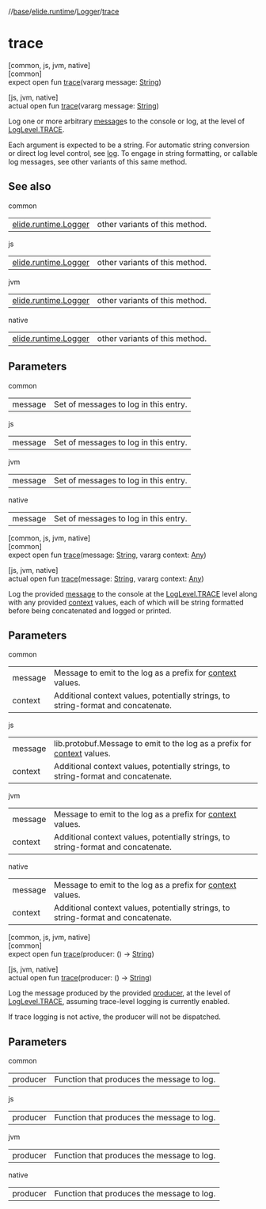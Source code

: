 //[base](../../../index.md)/[elide.runtime](../index.md)/[Logger](index.md)/[trace](trace.md)

# trace

[common, js, jvm, native]\
[common]\
expect open fun [trace](trace.md)(vararg message: [String](https://kotlinlang.org/api/latest/jvm/stdlib/kotlin/-string/index.html))

[js, jvm, native]\
actual open fun [trace](trace.md)(vararg message: [String](https://kotlinlang.org/api/latest/jvm/stdlib/kotlin/-string/index.html))

Log one or more arbitrary [message](trace.md)s to the console or log, at the level of [LogLevel.TRACE](../-log-level/-t-r-a-c-e/index.md).

Each argument is expected to be a string. For automatic string conversion or direct log level control, see [log](log.md). To engage in string formatting, or callable log messages, see other variants of this same method.

## See also

common

| | |
|---|---|
| [elide.runtime.Logger](info.md) | other variants of this method. |

js

| | |
|---|---|
| [elide.runtime.Logger](info.md) | other variants of this method. |

jvm

| | |
|---|---|
| [elide.runtime.Logger](info.md) | other variants of this method. |

native

| | |
|---|---|
| [elide.runtime.Logger](info.md) | other variants of this method. |

## Parameters

common

| | |
|---|---|
| message | Set of messages to log in this entry. |

js

| | |
|---|---|
| message | Set of messages to log in this entry. |

jvm

| | |
|---|---|
| message | Set of messages to log in this entry. |

native

| | |
|---|---|
| message | Set of messages to log in this entry. |

[common, js, jvm, native]\
[common]\
expect open fun [trace](trace.md)(message: [String](https://kotlinlang.org/api/latest/jvm/stdlib/kotlin/-string/index.html), vararg context: [Any](https://kotlinlang.org/api/latest/jvm/stdlib/kotlin/-any/index.html))

[js, jvm, native]\
actual open fun [trace](trace.md)(message: [String](https://kotlinlang.org/api/latest/jvm/stdlib/kotlin/-string/index.html), vararg context: [Any](https://kotlinlang.org/api/latest/jvm/stdlib/kotlin/-any/index.html))

Log the provided [message](trace.md) to the console at the [LogLevel.TRACE](../-log-level/-t-r-a-c-e/index.md) level along with any provided [context](trace.md) values, each of which will be string formatted before being concatenated and logged or printed.

## Parameters

common

| | |
|---|---|
| message | Message to emit to the log as a prefix for [context](trace.md) values. |
| context | Additional context values, potentially strings, to string-format and concatenate. |

js

| | |
|---|---|
| message | lib.protobuf.Message to emit to the log as a prefix for [context](trace.md) values. |
| context | Additional context values, potentially strings, to string-format and concatenate. |

jvm

| | |
|---|---|
| message | Message to emit to the log as a prefix for [context](trace.md) values. |
| context | Additional context values, potentially strings, to string-format and concatenate. |

native

| | |
|---|---|
| message | Message to emit to the log as a prefix for [context](trace.md) values. |
| context | Additional context values, potentially strings, to string-format and concatenate. |

[common, js, jvm, native]\
[common]\
expect open fun [trace](trace.md)(producer: () -&gt; [String](https://kotlinlang.org/api/latest/jvm/stdlib/kotlin/-string/index.html))

[js, jvm, native]\
actual open fun [trace](trace.md)(producer: () -&gt; [String](https://kotlinlang.org/api/latest/jvm/stdlib/kotlin/-string/index.html))

Log the message produced by the provided [producer](trace.md), at the level of [LogLevel.TRACE](../-log-level/-t-r-a-c-e/index.md), assuming trace-level logging is currently enabled.

If trace logging is not active, the producer will not be dispatched.

## Parameters

common

| | |
|---|---|
| producer | Function that produces the message to log. |

js

| | |
|---|---|
| producer | Function that produces the message to log. |

jvm

| | |
|---|---|
| producer | Function that produces the message to log. |

native

| | |
|---|---|
| producer | Function that produces the message to log. |
